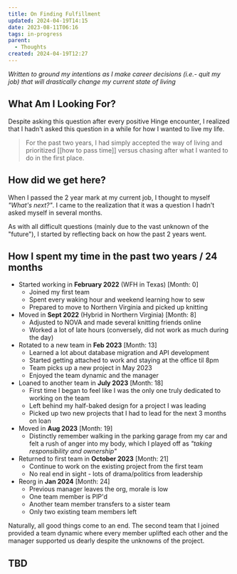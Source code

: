 ```yaml
---
title: On Finding Fulfillment
updated: 2024-04-19T14:15
date: 2023-08-11T06:16
tags: in-progress
parent:
  - Thoughts
created: 2024-04-19T12:27
---
```


_Written to ground my intentions as I make career decisions (i.e.- quit my job) that will drastically change my current state of living_

## What Am I Looking For? ##
Despite asking this question after every positive Hinge encounter, I realized that I hadn't asked this question in a while for how I wanted to live my life.

> For the past two years, I had simply accepted the way of living and prioritized [[how to pass time]] versus chasing after what I wanted to do in the first place.

## How did we get here? ##

When I passed the 2 year mark at my current job, I thought to myself _"What's next?"_. I came to the realization that it was a question I hadn't asked myself in several months. 

As with all difficult questions (mainly due to the vast unknown of the "future"), I started by reflecting back on how the past 2 years went.

## How I spent my time in the past two years / 24 months ##
- Started working in **February 2022** (WFH in Texas) [Month: 0]
	- Joined my first team
	- Spent every waking hour and weekend learning how to sew
	- Prepared to move to Northern Virginia and picked up knitting
- Moved in **Sept 2022** (Hybrid in Northern Virginia) [Month: 8]
	- Adjusted to NOVA and made several knitting friends online
	- Worked a lot of late hours (conversely, did not work as much during the day)
- Rotated to a new team in **Feb 2023** [Month: 13]
	- Learned a lot about database migration and API development
	- Started getting attached to work and staying at the office til 8pm
	- Team picks up a new project in May 2023
	- Enjoyed the team dynamic and the manager
- Loaned to another team in **July 2023** [Month: 18]
	- First time I began to feel like I was the only one truly dedicated to working on the team
	- Left behind my half-baked design for a project I was leading
	- Picked up two new projects that I had to lead for the next 3 months on loan
- Moved in **Aug 2023** [Month: 19]
	- Distinctly remember walking in the parking garage from my car and felt a rush of anger into my body, which I played off as *"taking responsibility and ownership"*
- Returned to first team in **October 2023** [Month: 21]
	- Continue to work on the existing project from the first team
	- No real end in sight - lots of drama/politics from leadership
- Reorg in **Jan 2024** [Month: 24]
	- Previous manager leaves the org, morale is low
	- One team member is PIP'd
	- Another team member transfers to a sister team
	- Only two existing team members left

Naturally, all good things come to an end. The second team that I joined provided a team dynamic where every member uplifted each other and the manager supported us dearly despite the unknowns of the project.

## TBD ##
